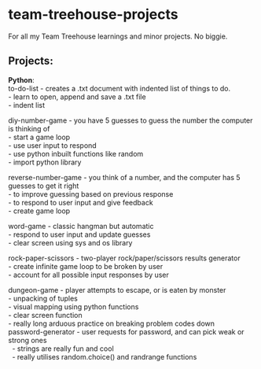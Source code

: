 # team-treehouse-projects
For all my Team Treehouse learnings and minor projects. No biggie.  
  
## Projects:  
**Python**:  
  to-do-list - creates a .txt document with indented list of things to do.   
    - learn to open, append and save a .txt file  
    - indent list  
    
  diy-number-game - you have 5 guesses to guess the number the computer is thinking of  
    - start a game loop  
    - use user input to respond  
    - use python inbuilt functions like random  
    - import python library  
    
  reverse-number-game - you think of a number, and the computer has 5 guesses to get it right  
    - to improve guessing based on previous response  
    - to respond to user input and give feedback  
    - create game loop  
    
  word-game - classic hangman but automatic  
    - respond to user input and update guesses  
    - clear screen using sys and os library  
    
  rock-paper-scissors - two-player rock/paper/scissors results generator  
    - create infinite game loop to be broken by user  
    - account for all possible input responses by user  
    
  dungeon-game - player attempts to escape, or is eaten by monster  
    - unpacking of tuples  
    - visual mapping using python functions  
    - clear screen function  
    - really long arduous practice on breaking problem codes down  
  password-generator - user requests for password, and can pick weak or strong ones  
    - strings are really fun and cool  
    - really utilises random.choice() and randrange functions  
